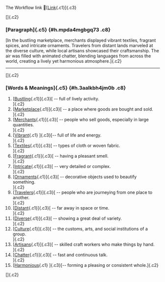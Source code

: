 The Workflow link
👏[[Link](https://www.google.com/url?q=http://www.google.com&sa=D&source=editors&ust=1758356312174666&usg=AOvVaw1WcHMtWjgjHEvLSn5UqV6F){.c1}]{.c3}

[]{.c2}

### [Paragraph]{.c5} {#h.mpda4mgbgq73 .c8}

[In the bustling marketplace, merchants displayed vibrant textiles,
fragrant spices, and intricate ornaments. Travelers from distant lands
marveled at the diverse culture, while local artisans showcased their
craftsmanship. The air was filled with animated chatter, blending
languages from across the world, creating a lively yet harmonious
atmosphere.]{.c2}

------------------------------------------------------------------------

[]{.c2}

### [Words & Meanings]{.c5} {#h.3aalkbh4jm0b .c8}

1.  [[Bustling](https://www.google.com/url?q=http://www.google.com&sa=D&source=editors&ust=1758356312176372&usg=AOvVaw2tWUVbBwS8n8pvWrmDmcf1){.c1}]{.c3}[ --
    full of lively activity.\
    ]{.c2}
2.  [[Marketplace](https://www.google.com/url?q=http://www.google.com&sa=D&source=editors&ust=1758356312176714&usg=AOvVaw1rRUuIKsO3Qs5548tJGJ46){.c1}]{.c3}[ --
    a place where goods are bought and sold.\
    ]{.c2}
3.  [[Merchants](https://www.google.com/url?q=http://www.google.com&sa=D&source=editors&ust=1758356312176974&usg=AOvVaw0tLhe7dStKyBM-x4kiVDnK){.c1}]{.c3}[ --
    people who sell goods, especially in large quantities.\
    ]{.c2}
4.  [[Vibrant](https://www.google.com/url?q=http://www.google.com&sa=D&source=editors&ust=1758356312177235&usg=AOvVaw2_477XPFEggfHe-gMEDN1Q){.c1}
    ]{.c3}[-- full of life and energy.\
    ]{.c2}
5.  [[Textiles](https://www.google.com/url?q=http://www.google.com&sa=D&source=editors&ust=1758356312177666&usg=AOvVaw1P5xN5oMTQhgMR12p_1pFk){.c1}]{.c3}[ --
    types of cloth or woven fabric.\
    ]{.c2}
6.  [[Fragrant](https://www.google.com/url?q=http://www.google.com&sa=D&source=editors&ust=1758356312177946&usg=AOvVaw2O-sDY-fJ2D-DH7EjxoZh2){.c1}]{.c3}[ --
    having a pleasant smell.\
    ]{.c2}
7.  [[Intricate](https://www.google.com/url?q=http://www.google.com&sa=D&source=editors&ust=1758356312178180&usg=AOvVaw198TtO5d8Ac-8_S8N6_zsU){.c1}]{.c3}[ --
    very detailed or complex.\
    ]{.c2}
8.  [[Ornaments](https://www.google.com/url?q=http://www.google.com&sa=D&source=editors&ust=1758356312178436&usg=AOvVaw24Rz4IH_i1P2DnLOoEXwcb){.c1}]{.c3}[ --
    decorative objects used to beautify something.\
    ]{.c2}
9.  [[Travelers](https://www.google.com/url?q=http://www.google.com&sa=D&source=editors&ust=1758356312178730&usg=AOvVaw18yFaRVf9u_FJUxle26s4L){.c1}]{.c3}[ --
    people who are journeying from one place to another.\
    ]{.c2}
10. [[Distant](https://www.google.com/url?q=http://www.google.com&sa=D&source=editors&ust=1758356312178971&usg=AOvVaw3ThBxO_34rugSY2LUwgDJl){.c1}]{.c3}[ --
    far away in space or time.\
    ]{.c2}
11. [[Diverse](https://www.google.com/url?q=http://www.google.com&sa=D&source=editors&ust=1758356312179161&usg=AOvVaw1r7kqrHmuePcKmRR8Oonz8){.c1}]{.c3}[ --
    showing a great deal of variety.\
    ]{.c2}
12. [[Culture](https://www.google.com/url?q=http://www.google.com&sa=D&source=editors&ust=1758356312179369&usg=AOvVaw0mdkWEA3GcoqbQGQva9c_X){.c1}]{.c3}[ --
    the customs, arts, and social institutions of a group.\
    ]{.c2}
13. [[Artisans](https://www.google.com/url?q=http://www.google.com&sa=D&source=editors&ust=1758356312179594&usg=AOvVaw1TXhy9QIGdOLk9e_nCoi__){.c1}]{.c3}[ --
    skilled craft workers who make things by hand.\
    ]{.c2}
14. [[Chatter](https://www.google.com/url?q=http://www.google.com&sa=D&source=editors&ust=1758356312179791&usg=AOvVaw16ibX-ULjqD3zKKflYwZSy){.c1}]{.c3}[ --
    fast and continuous talk.\
    ]{.c2}
15. [[Harmonious](https://www.google.com/url?q=http://www.google.com&sa=D&source=editors&ust=1758356312179987&usg=AOvVaw2HL8Ihb4Vxah4ljzXWrdwL){.c1}
    ]{.c3}[-- forming a pleasing or consistent whole.]{.c2}

[]{.c2}
